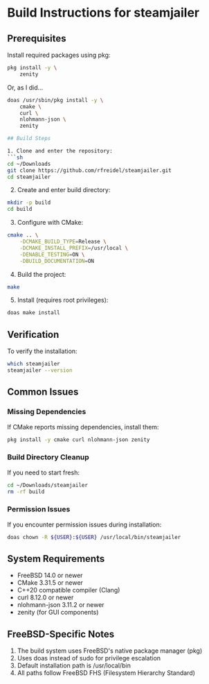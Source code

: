 # Build Instructions for steamjailer

## Prerequisites

Install required packages using pkg:
```sh
pkg install -y \
    zenity
```
Or, as I did...
```sh
doas /usr/sbin/pkg install -y \
    cmake \
    curl \
    nlohmann-json \
    zenity

## Build Steps

1. Clone and enter the repository:
```sh
cd ~/Downloads
git clone https://github.com/rfreidel/steamjailer.git
cd steamjailer
```

2. Create and enter build directory:
```sh
mkdir -p build
cd build
```

3. Configure with CMake:
```sh
cmake .. \
    -DCMAKE_BUILD_TYPE=Release \
    -DCMAKE_INSTALL_PREFIX=/usr/local \
    -DENABLE_TESTING=ON \
    -DBUILD_DOCUMENTATION=ON
```

4. Build the project:
```sh
make
```

5. Install (requires root privileges):
```sh
doas make install
```

## Verification

To verify the installation:
```sh
which steamjailer
steamjailer --version
```

## Common Issues

### Missing Dependencies
If CMake reports missing dependencies, install them:
```sh
pkg install -y cmake curl nlohmann-json zenity
```

### Build Directory Cleanup
If you need to start fresh:
```sh
cd ~/Downloads/steamjailer
rm -rf build
```

### Permission Issues
If you encounter permission issues during installation:
```sh
doas chown -R ${USER}:${USER} /usr/local/bin/steamjailer
```

## System Requirements

- FreeBSD 14.0 or newer
- CMake 3.31.5 or newer
- C++20 compatible compiler (Clang)
- curl 8.12.0 or newer
- nlohmann-json 3.11.2 or newer
- zenity (for GUI components)

## FreeBSD-Specific Notes

1. The build system uses FreeBSD's native package manager (pkg)
2. Uses doas instead of sudo for privilege escalation
3. Default installation path is /usr/local/bin
4. All paths follow FreeBSD FHS (Filesystem Hierarchy Standard)
